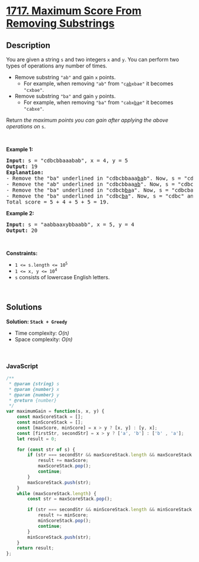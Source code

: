 # [1717. Maximum Score From Removing Substrings](https://leetcode.com/problems/maximum-score-from-removing-substrings)

## Description

<div class="xFUwe" data-track-load="description_content"><p>You are given a string <code>s</code> and two integers <code>x</code> and <code>y</code>. You can perform two types of operations any number of times.</p>

<ul>
	<li>Remove substring <code>"ab"</code> and gain <code>x</code> points.
	<ul>
		<li>For example, when removing <code>"ab"</code> from <code>"c<u>ab</u>xbae"</code> it becomes <code>"cxbae"</code>.</li>
	</ul>
	</li>
	<li>Remove substring <code>"ba"</code> and gain <code>y</code> points.
	<ul>
		<li>For example, when removing <code>"ba"</code> from <code>"cabx<u>ba</u>e"</code> it becomes <code>"cabxe"</code>.</li>
	</ul>
	</li>
</ul>

<p>Return <em>the maximum points you can gain after applying the above operations on</em> <code>s</code>.</p>

<p>&nbsp;</p>
<p><strong class="example">Example 1:</strong></p>

<pre><strong>Input:</strong> s = "cdbcbbaaabab", x = 4, y = 5
<strong>Output:</strong> 19
<strong>Explanation:</strong>
- Remove the "ba" underlined in "cdbcbbaaa<u>ba</u>b". Now, s = "cdbcbbaaab" and 5 points are added to the score.
- Remove the "ab" underlined in "cdbcbbaa<u>ab</u>". Now, s = "cdbcbbaa" and 4 points are added to the score.
- Remove the "ba" underlined in "cdbcb<u>ba</u>a". Now, s = "cdbcba" and 5 points are added to the score.
- Remove the "ba" underlined in "cdbc<u>ba</u>". Now, s = "cdbc" and 5 points are added to the score.
Total score = 5 + 4 + 5 + 5 = 19.</pre>

<p><strong class="example">Example 2:</strong></p>

<pre><strong>Input:</strong> s = "aabbaaxybbaabb", x = 5, y = 4
<strong>Output:</strong> 20
</pre>

<p>&nbsp;</p>
<p><strong>Constraints:</strong></p>

<ul>
	<li><code>1 &lt;= s.length &lt;= 10<sup>5</sup></code></li>
	<li><code>1 &lt;= x, y &lt;= 10<sup>4</sup></code></li>
	<li><code>s</code> consists of lowercase English letters.</li>
</ul>
</div>

<p>&nbsp;</p>

## Solutions

**Solution: `Stack + Greedy`**
- Time complexity: <em>O(n)</em>
- Space complexity: <em>O(n)</em>

<p>&nbsp;</p>

### **JavaScript**

```js
/**
 * @param {string} s
 * @param {number} x
 * @param {number} y
 * @return {number}
 */
var maximumGain = function(s, x, y) {
    const maxScoreStack = [];
    const minScoreStack = [];
    const [maxScore, minScore] = x > y ? [x, y] : [y, x];
    const [firstStr, secondStr] = x > y ? ['a', 'b'] : ['b' , 'a'];
    let result = 0;

    for (const str of s) {
        if (str === secondStr && maxScoreStack.length && maxScoreStack.at(-1) === firstStr) {
            result += maxScore;
            maxScoreStack.pop();
            continue;
        }
        maxScoreStack.push(str);
    }
    while (maxScoreStack.length) {
        const str = maxScoreStack.pop();

        if (str === secondStr && minScoreStack.length && minScoreStack.at(-1) === firstStr) {
            result += minScore;
            minScoreStack.pop();
            continue;
        }
        minScoreStack.push(str);
    }
    return result;
};
```
